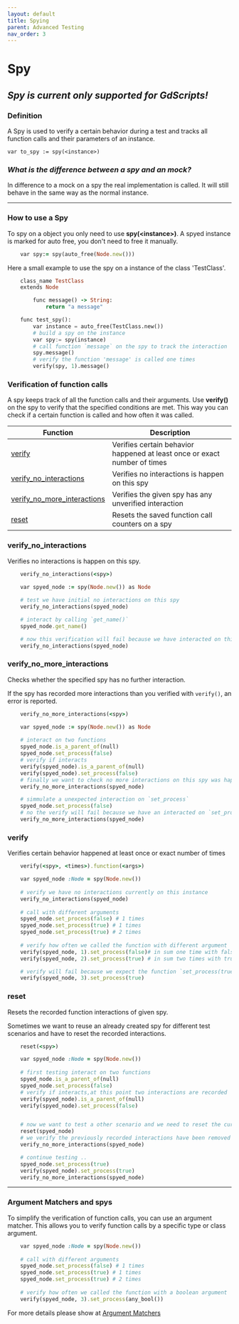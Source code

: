 ```yaml
---
layout: default
title: Spying
parent: Advanced Testing
nav_order: 3
---
```


# Spy

## ***Spy is current only supported for GdScripts!***

### Definition
A Spy is used to verify a certain behavior during a test and tracks all function calls and their parameters of an instance.

`var to_spy := spy(<instance>)`

### *What is the difference between a spy and an mock?*

In difference to a mock on a spy the real implementation is called. It will still behave in the same way as the normal instance.

---

### How to use a Spy
To spy on a object you only need to use **spy(\<instance\>)**. A spyed instance is marked for auto free, you don't need to free it manually.

```ruby
    var spy:= spy(auto_free(Node.new()))
```


Here a small example to use the spy on a instance of the class 'TestClass'.
```ruby
    class_name TestClass
    extends Node

        func message() -> String:
            return "a message"
```
``` python
    func test_spy():
        var instance = auto_free(TestClass.new())
        # build a spy on the instance
        var spy:= spy(instance)
        # call function `message` on the spy to track the interaction
        spy.message()
        # verify the function 'message' is called one times
        verify(spy, 1).message()
```

### Verification of function calls
A spy keeps track of all the function calls and their arguments. Use **verify()** on the spy to verify that the specified conditions are met.
This way you can check if a certain function is called and how often it was called.

|Function |Description |
|---|---|
|[verify](/gdUnit3/advanced_testing/spy/#verify) | Verifies certain behavior happened at least once or exact number of times|
|[verify_no_interactions](/gdUnit3/advanced_testing/spy/#verify_no_interactions) | Verifies no interactions is happen on this spy|
|[verify_no_more_interactions](/gdUnit3/advanced_testing/spy/#verify_no_more_interactions) | Verifies the given spy has any unverified interaction|
|[reset](/gdUnit3/advanced_testing/spy/#reset) | Resets the saved function call counters on a spy|


### verify_no_interactions
Verifies no interactions is happen on this spy.

```ruby
    verify_no_interactions(<spy>)
```
```ruby
    var spyed_node := spy(Node.new()) as Node
    
    # test we have initial no interactions on this spy
    verify_no_interactions(spyed_node)

    # interact by calling `get_name()`
    spyed_node.get_name()

    # now this verification will fail because we have interacted on this spy
    verify_no_interactions(spyed_node)
```

### verify_no_more_interactions
Checks whether the specified spy has no further interaction.

If the spy has recorded more interactions than you verified with `verify()`, an error is reported.


```ruby
    verify_no_more_interactions(<spy>)
```
```ruby
    var spyed_node := spy(Node.new()) as Node
    
    # interact on two functions 
    spyed_node.is_a_parent_of(null)
    spyed_node.set_process(false)
    # verify if interacts
    verify(spyed_node).is_a_parent_of(null)
    verify(spyed_node).set_process(false)
    # finally we want to check no more interactions on this spy was happen
    verify_no_more_interactions(spyed_node)

    # simmulate a unexpected interaction on `set_process`
    spyed_node.set_process(false)
    # no the verify will fail because we have an interacted on `set_process(false)` where we not expected
    verify_no_more_interactions(spyed_node)
```

### verify
Verifies certain behavior happened at least once or exact number of times


```ruby
    verify(<spy>, <times>).function(<args>)
```
```ruby
    var spyed_node :Node = spy(Node.new())
    
    # verify we have no interactions currently on this instance
    verify_no_interactions(spyed_node)
    
    # call with different arguments
    spyed_node.set_process(false) # 1 times
    spyed_node.set_process(true) # 1 times
    spyed_node.set_process(true) # 2 times
    
    # verify how often we called the function with different argument 
    verify(spyed_node, 1).set_process(false)# in sum one time with false
    verify(spyed_node, 2).set_process(true) # in sum two times with true

    # verify will fail because we expect the function `set_process(true)` is called 3 times but was called 2 times
    verify(spyed_node, 3).set_process(true)
```

### reset
Resets the recorded function interactions of given spy.

Sometimes we want to reuse an already created spy for different test scenarios and have to reset the recorded interactions. 


```ruby
    reset(<spy>)
```
```ruby
    var spyed_node :Node = spy(Node.new())
    
    # first testing interact on two functions 
    spyed_node.is_a_parent_of(null)
    spyed_node.set_process(false)
    # verify if interacts,at this point two interactions are recorded
    verify(spyed_node).is_a_parent_of(null)
    verify(spyed_node).set_process(false)


    # now we want to test a other scenario and we need to reset the current recorded interactions
    reset(spyed_node)
    # we verify the previously recorded interactions have been removed
    verify_no_more_interactions(spyed_node)

    # continue testing ..
    spyed_node.set_process(true)
    verify(spyed_node).set_process(true)
    verify_no_more_interactions(spyed_node)
```

---

### Argument Matchers and spys
To simplify the verification of function calls, you can use an argument matcher.
This allows you to verify function calls by a specific type or class argument.


```ruby
    var spyed_node :Node = spy(Node.new())
    
    # call with different arguments
    spyed_node.set_process(false) # 1 times
    spyed_node.set_process(true) # 1 times
    spyed_node.set_process(true) # 2 times
    
    # verify how often we called the function with a boolean argument
    verify(spyed_node, 3).set_process(any_bool())
```
For more details please show at [Argument Matchers](/gdUnit3/advanced_testing/argument_matchers)




